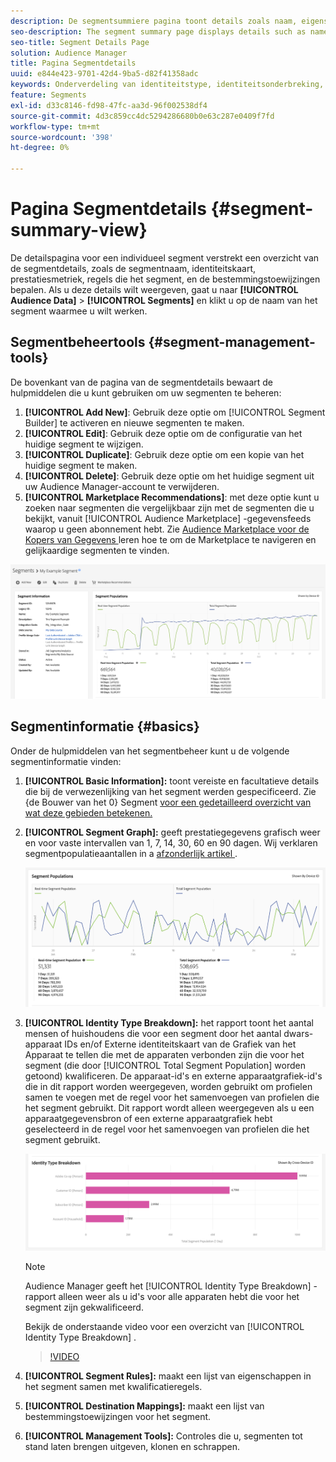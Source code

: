 ```yaml
---
description: De segmentsummiere pagina toont details zoals naam, eigenschappen in het segment, regels, prestatiesgegevens, en de informatie van de bestemmingstoewijzing.
seo-description: The segment summary page displays details such as name, traits in the segment, rules, performance data, and destination mapping information.
seo-title: Segment Details Page
solution: Audience Manager
title: Pagina Segmentdetails
uuid: e844e423-9701-42d4-9ba5-d82f41358adc
keywords: Onderverdeling van identiteitstype, identiteitsonderbreking, publieksidentificatierapportage, apparaatoverschrijdende id, apparaat-id
feature: Segments
exl-id: d33c8146-fd98-47fc-aa3d-96f002538df4
source-git-commit: 4d3c859cc4dc5294286680b0e63c287e0409f7fd
workflow-type: tm+mt
source-wordcount: '398'
ht-degree: 0%

---
```


# Pagina Segmentdetails {#segment-summary-view}

De detailspagina voor een individueel segment verstrekt een overzicht van de segmentdetails, zoals de segmentnaam, identiteitskaart, prestatiesmetriek, regels die het segment, en de bestemmingstoewijzingen bepalen. Als u deze details wilt weergeven, gaat u naar **[!UICONTROL Audience Data]** > **[!UICONTROL Segments]** en klikt u op de naam van het segment waarmee u wilt werken.

## Segmentbeheertools {#segment-management-tools}

De bovenkant van de pagina van de segmentdetails bewaart de hulpmiddelen die u kunt gebruiken om uw segmenten te beheren:

1. **[!UICONTROL Add New]**: Gebruik deze optie om [!UICONTROL Segment Builder] te activeren en nieuwe segmenten te maken.
2. **[!UICONTROL Edit]**: Gebruik deze optie om de configuratie van het huidige segment te wijzigen.
3. **[!UICONTROL Duplicate]**: Gebruik deze optie om een kopie van het huidige segment te maken.
4. **[!UICONTROL Delete]**: Gebruik deze optie om het huidige segment uit uw Audience Manager-account te verwijderen.
5. **[!UICONTROL Marketplace Recommendations]**: met deze optie kunt u zoeken naar segmenten die vergelijkbaar zijn met de segmenten die u bekijkt, vanuit [!UICONTROL Audience Marketplace] -gegevensfeeds waarop u geen abonnement hebt. Zie [ Audience Marketplace voor de Kopers van Gegevens ](../audience-marketplace/marketplace-data-buyers/marketplace-data-buyers.md) leren hoe te om de Marketplace te navigeren en gelijkaardige segmenten te vinden.

![ basis-segment-informatie ](assets/basic-segment-information.png)

## Segmentinformatie {#basics}

Onder de hulpmiddelen van het segmentbeheer kunt u de volgende segmentinformatie vinden:

1. **[!UICONTROL Basic Information]:** toont vereiste en facultatieve details die bij de verwezenlijking van het segment werden gespecificeerd. Zie {de Bouwer van het 0} Segment [ voor een gedetailleerd overzicht van wat deze gebieden betekenen.](segment-builder.md)
2. **[!UICONTROL Segment Graph]:** geeft prestatiegegevens grafisch weer en voor vaste intervallen van 1, 7, 14, 30, 60 en 90 dagen. Wij verklaren segmentpopulatieaantallen in a [ afzonderlijk artikel ](../../features/segments/segment-builder-data.md).

   ![ segmenten-grafiek ](assets/segment-graph.png)

3. **[!UICONTROL Identity Type Breakdown]:** het rapport toont het aantal mensen of huishoudens die voor een segment door het aantal dwars-apparaat IDs en/of Externe identiteitskaart van de Grafiek van het Apparaat te tellen die met de apparaten verbonden zijn die voor het segment (die door [!UICONTROL Total Segment Population] worden getoond) kwalificeren. De apparaat-id&#39;s en externe apparaatgrafiek-id&#39;s die in dit rapport worden weergegeven, worden gebruikt om profielen samen te voegen met de regel voor het samenvoegen van profielen die het segment gebruikt. Dit rapport wordt alleen weergegeven als u een apparaatgegevensbron of een externe apparaatgrafiek hebt geselecteerd in de regel voor het samenvoegen van profielen die het segment gebruikt.

   ![ segmenten-grafiek ](assets/segment-type.png)

   >[!NOTE]
   >
   >Audience Manager geeft het [!UICONTROL Identity Type Breakdown] -rapport alleen weer als u id&#39;s voor alle apparaten hebt die voor het segment zijn gekwalificeerd.

   Bekijk de onderstaande video voor een overzicht van [!UICONTROL Identity Type Breakdown] .
   >[!VIDEO](https://video.tv.adobe.com/v/27977/)

4. **[!UICONTROL Segment Rules]:** maakt een lijst van eigenschappen in het segment samen met kwalificatieregels.
5. **[!UICONTROL Destination Mappings]:** maakt een lijst van bestemmingstoewijzingen voor het segment.
6. **[!UICONTROL Management Tools]:** Controles die u, segmenten tot stand laten brengen uitgeven, klonen en schrappen.
